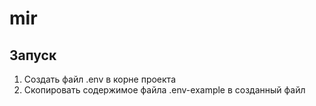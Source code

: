 # mir

## Запуск
1. Создать файл .env в корне проекта
2. Скопировать содержимое файла .env-example в созданный файл 

